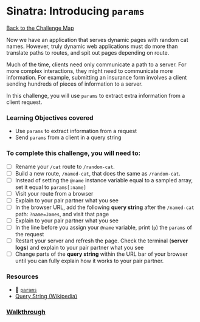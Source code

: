 # Sinatra: Introducing `params`

[Back to the Challenge Map](00_challenge_map.md)

Now we have an application that serves dynamic pages with random cat names. However, truly dynamic web applications must do more than translate paths to routes, and spit out pages depending on route. 

Much of the time, clients need only communicate a path to a server. For more complex interactions, they might need to communicate more information. For example, submitting an insurance form involves a client sending hundreds of pieces of information to a server.

In this challenge, you will use `params` to extract extra information from a client request.

### Learning Objectives covered
- Use `params` to extract information from a request
- Send `params` from a client in a query string

### To complete this challenge, you will need to:

- [ ] Rename your `/cat` route to `/random-cat`.
- [ ] Build a new route, `/named-cat`, that does the same as `/random-cat`.
- [ ] Instead of setting the `@name` instance variable equal to a sampled array, set it equal to `params[:name]`
- [ ] Visit your route from a browser
- [ ] Explain to your pair partner what you see
- [ ] In the browser URL, add the following **query string** after the `/named-cat` path: `?name=James`, and visit that page
- [ ] Explain to your pair partner what you see
- [ ] In the line before you assign your `@name` variable, print (`p`) the `params` of the request
- [ ] Restart your server and refresh the page. Check the terminal (**server logs**) and explain to your pair partner what you see
- [ ] Change parts of the **query string** within the URL bar of your browser until you can fully explain how it works to your pair partner.

### Resources

- :pill: [`params`](../pills/params.md)
- [Query String (Wikipedia)](https://en.wikipedia.org/wiki/Query_string)


### [Walkthrough](walkthroughs/12_sinatra_introducing_params.md)
